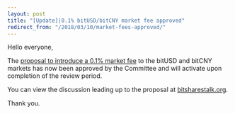 ```yaml
---
layout: post
title: "[Update]|0.1% bitUSD/bitCNY market fee approved"
redirect_from: "/2018/03/10/market-fees-approved/"
---
```


Hello everyone,

The [proposal to introduce a 0.1% market fee](/2018/03/09/bitXXX-Market-Fees-Proposal/) to the bitUSD and bitCNY markets has now been approved by the Committee and will activate upon completion of the review period.

You can view the discussion leading up to the proposal at [bitsharestalk.org](https://bitsharestalk.org/index.php?topic=26072.0).

Thank you.